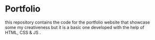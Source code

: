 # Portfolio
this repository contains the code for the portfolio website that showcase some my creativeness but it is a basic one developed with the help of HTML, CSS &amp; JS .
